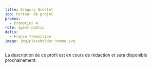 ```yaml
---
title: Grégory Grellet
job: Porteur de projet
promos:
  - Promotion 4
role: agent-public
defis:
  - France Transition
image: img/placeholder_homme.svg
---
```

La description de ce profil est en cours de rédaction et sera disponible prochainement.
